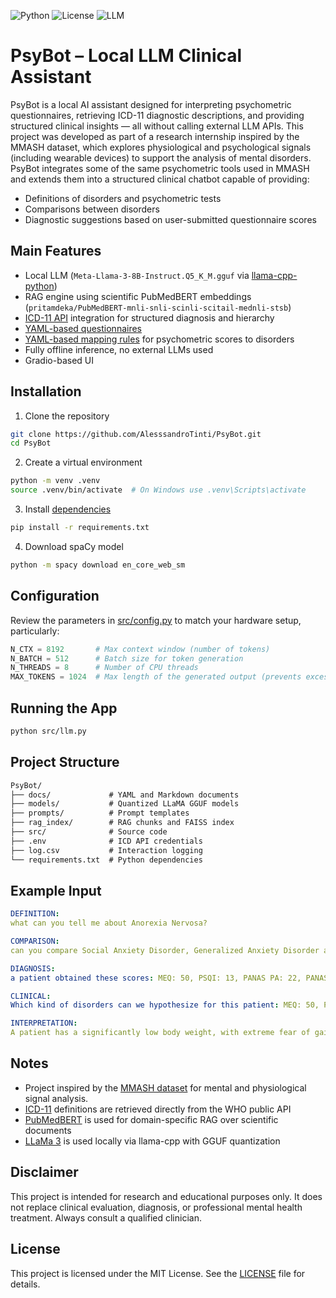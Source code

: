 ![Python](https://img.shields.io/badge/Python-3.10+-blue)
![License](https://img.shields.io/badge/License-MIT-green)
![LLM](https://img.shields.io/badge/Model-LLaMA3_8B_Q5_K_M-purple)

# **PsyBot – Local LLM Clinical Assistant**
PsyBot is a local AI assistant designed for interpreting psychometric questionnaires, retrieving ICD-11 diagnostic descriptions, and providing structured clinical insights — all without calling external LLM APIs. 
This project was developed as part of a research internship inspired by the MMASH dataset, which explores physiological and psychological signals (including wearable devices) to support the analysis of mental disorders. 
PsyBot integrates some of the same psychometric tools used in MMASH and extends them into a structured clinical chatbot capable of providing:
- Definitions of disorders and psychometric tests
- Comparisons between disorders
- Diagnostic suggestions based on user-submitted questionnaire scores

## **Main Features**
- Local LLM (`Meta-Llama-3-8B-Instruct.Q5_K_M.gguf` via [llama-cpp-python](https://github.com/abetlen/llama-cpp-python))
- RAG engine using scientific PubMedBERT embeddings (```pritamdeka/PubMedBERT-mnli-snli-scinli-scitail-mednli-stsb```)
- [ICD-11 API](https://icd.who.int/icdapi) integration for structured diagnosis and hierarchy 
- [YAML-based questionnaires](docs/questionnaires/)
- [YAML-based mapping rules](docs/mapping.yaml) for psychometric scores to disorders
- Fully offline inference, no external LLMs used
- Gradio-based UI

## **Installation**
1. Clone the repository
```bash
git clone https://github.com/AlesssandroTinti/PsyBot.git
cd PsyBot
```

2. Create a virtual environment
```bash
python -m venv .venv
source .venv/bin/activate  # On Windows use .venv\Scripts\activate
```

3. Install [dependencies](requirements.txt)
```bash
pip install -r requirements.txt
```

4. Download spaCy model
```bash
python -m spacy download en_core_web_sm
```

## **Configuration**
Review the parameters in [src/config.py](src/config.py) to match your hardware setup, particularly:
```python
N_CTX = 8192       # Max context window (number of tokens)
N_BATCH = 512      # Batch size for token generation
N_THREADS = 8      # Number of CPU threads 
MAX_TOKENS = 1024  # Max length of the generated output (prevents excessive verbosity)
```

## **Running the App**
```bash
python src/llm.py 
```

## **Project Structure**
```markdown
PsyBot/
├── docs/             # YAML and Markdown documents
├── models/           # Quantized LLaMA GGUF models
├── prompts/          # Prompt templates
├── rag_index/        # RAG chunks and FAISS index
├── src/              # Source code
├── .env              # ICD API credentials
├── log.csv           # Interaction logging
└── requirements.txt  # Python dependencies
```

## **Example Input**
```yaml
DEFINITION:
what can you tell me about Anorexia Nervosa?

COMPARISON:
can you compare Social Anxiety Disorder, Generalized Anxiety Disorder and Separation Anxiety Disorder?

DIAGNOSIS:
a patient obtained these scores: MEQ: 50, PSQI: 13, PANAS PA: 22, PANAS NA: 38, BIS/BAS: BIS: 28, BAS Drive: 14, BAS  Fun Seeking: 12, BAS Reward Resp.: 13, STAI-Y: 72. Which kind of disorder could it be?

CLINICAL:
Which kind of disorders can we hypothesize for this patient: MEQ: 50, PSQI: 13, PANAS PA: 22, PANAS NA: 38, BIS/BAS: BIS: 28, BAS Drive: 14, BAS  Fun Seeking: 12, BAS Reward Resp.: 13, STAI-Y: 72?

INTERPRETATION:
A patient has a significantly low body weight, with extreme fear of gain weight. How can we interpret these symptoms?
```

## **Notes**
* Project inspired by the [MMASH dataset](https://physionet.org/content/mmash/1.0.0/) for mental and physiological signal analysis.
* [ICD-11](https://icd.who.int/browse/2025-01/mms/en#1516623224) definitions are retrieved directly from the WHO public API 
* [PubMedBERT](https://huggingface.co/pritamdeka/PubMedBERT-mnli-snli-scinli-scitail-mednli-stsb) is used for domain-specific RAG over scientific documents 
* [LLaMa 3](https://huggingface.co/meta-llama/Meta-Llama-3-8B-Instruct) is used locally via llama-cpp with GGUF quantization 

## **Disclaimer**
This project is intended for research and educational purposes only. It does not replace clinical evaluation, diagnosis, or professional mental health treatment. Always consult a qualified clinician.

## **License**
This project is licensed under the MIT License. See the [LICENSE](LICENSE) file for details.